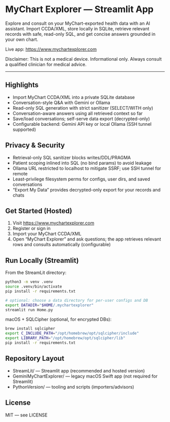 # MyChart Explorer — Streamlit App

Explore and consult on your MyChart-exported health data with an AI assistant. Import CCDA/XML, store locally in SQLite, retrieve relevant records with safe, read-only SQL, and get concise answers grounded in your own chart.

Live app: https://www.mychartexplorer.com

Disclaimer: This is not a medical device. Informational only. Always consult a qualified clinician for medical advice.

---

## Highlights

- Import MyChart CCDA/XML into a private SQLite database
- Conversation-style Q&A with Gemini or Ollama
- Read-only SQL generation with strict sanitizer (SELECT/WITH only)
- Conversation-aware answers using all retrieved context so far
- Save/load conversations; self-serve data export (decrypted-only)
- Configurable backend: Gemini API key or local Ollama (SSH tunnel supported)

## Privacy & Security

- Retrieval-only SQL sanitizer blocks writes/DDL/PRAGMA
- Patient scoping inlined into SQL (no bind params) to avoid leakage
- Ollama URL restricted to localhost to mitigate SSRF; use SSH tunnel for remote
- Least-privilege filesystem perms for configs, user dirs, and saved conversations
- “Export My Data” provides decrypted-only export for your records and chats

## Get Started (Hosted)

1) Visit https://www.mychartexplorer.com
2) Register or sign in
3) Import your MyChart CCDA/XML
4) Open “MyChart Explorer” and ask questions; the app retrieves relevant rows and consults automatically (configurable)

## Run Locally (Streamlit)

From the StreamLit directory:

```bash
python3 -m venv .venv
source .venv/bin/activate
pip install -r requirements.txt

# optional: choose a data directory for per-user configs and DB
export DATADIR="$HOME/.mychartexplorer"
streamlit run Home.py
```

macOS + SQLCipher (optional, for encrypted DBs):

```bash
brew install sqlcipher
export C_INCLUDE_PATH="/opt/homebrew/opt/sqlcipher/include"
export LIBRARY_PATH="/opt/homebrew/opt/sqlcipher/lib"
pip install -r requirements.txt
```

## Repository Layout

- StreamLit/ — Streamlit app (recommended and hosted version)
- GeminiMyChartExplorer/ — legacy macOS Swift app (not required for Streamlit)
- PythonVersion/ — tooling and scripts (importers/advisors)

## License

MIT — see LICENSE
